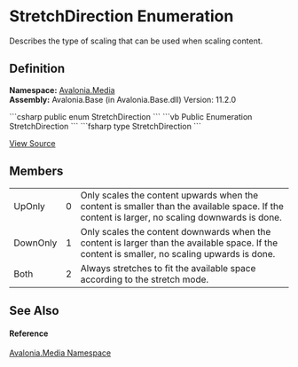 # StretchDirection Enumeration


Describes the type of scaling that can be used when scaling content.



## Definition
**Namespace:** <a href="N_Avalonia_Media">Avalonia.Media</a>  
**Assembly:** Avalonia.Base (in Avalonia.Base.dll) Version: 11.2.0

<Tabs groupId="api-code-preview">
<TabItem value="csharp" label="C#">
```csharp
public enum StretchDirection
```
</TabItem>
<TabItem value="vb" label="VB">
```vb
Public Enumeration StretchDirection
```
</TabItem>
<TabItem value="fsharp" label="F#">
```fsharp
type StretchDirection
```
</TabItem>
</Tabs>



<a href="https://github.com/AvaloniaUI/Avalonia/tree/master/src/Avalonia.Base/Media/StretchDirection.cs" title="View the source code">View Source</a>



## Members
<table>
<tr>
<td>UpOnly</td>
<td>0</td>
<td>Only scales the content upwards when the content is smaller than the available space. If the content is larger, no scaling downwards is done.</td>
</tr>
<tr>
<td>DownOnly</td>
<td>1</td>
<td>Only scales the content downwards when the content is larger than the available space. If the content is smaller, no scaling upwards is done.</td>
</tr>
<tr>
<td>Both</td>
<td>2</td>
<td>Always stretches to fit the available space according to the stretch mode.</td>
</tr>
</table>

## See Also


#### Reference
<a href="N_Avalonia_Media">Avalonia.Media Namespace</a>  
